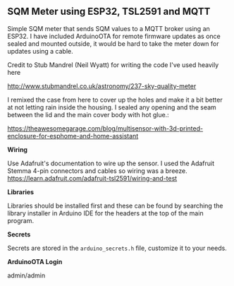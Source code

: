 ## SQM Meter using ESP32, TSL2591 and MQTT

Simple SQM meter that sends SQM values to a MQTT broker using an ESP32. I have included ArduinoOTA for remote firmware updates as once sealed and mounted outside, it would be hard to take the meter down for updates using a cable.

Credit to Stub Mandrel (Neil Wyatt) for writing the code I've used heavily here

http://www.stubmandrel.co.uk/astronomy/237-sky-quality-meter

I remixed the case from here to cover up the holes and make it a bit better at not letting rain inside the housing. I sealed any opening and the seam between the lid and the main cover body with hot glue.:

https://theawesomegarage.com/blog/multisensor-with-3d-printed-enclosure-for-esphome-and-home-assistant

**Wiring**

Use Adafruit's documentation to wire up the sensor. I used the Adafruit Stemma 4-pin connectors and cables so wiring was a breeze.
https://learn.adafruit.com/adafruit-tsl2591/wiring-and-test

**Libraries**

Libraries should be installed first and these can be found by searching the library installer in Arduino IDE for the headers at the top of the main program.

**Secrets**

Secrets are stored in the `arduino_secrets.h` file, customize it to your needs.

**ArduinoOTA Login**

admin/admin
